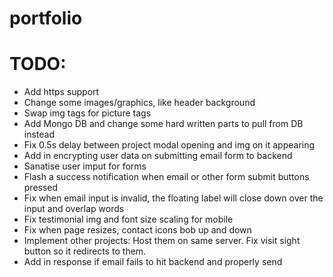 # portfolio

# TODO:

<ul>
  <li>Add https support</li>
  <li>Change some images/graphics, like header background</li>
  <li>Swap img tags for picture tags</li>
  <li>Add Mongo DB and change some hard written parts to pull from DB instead</li>
  <li>Fix 0.5s delay between project modal opening and img on it appearing</li>
  <li>Add in encrypting user data on submitting email form to backend</li>
  <li>Sanatise user imput for forms</li>
  <li>Flash a success notification when email or other form submit buttons pressed</li>
  <li>Fix when email input is invalid, the floating label will close down over the input and overlap words</li>
  <li>Fix testimonial img and font size scaling for mobile</li>
  <li>Fix when page resizes, contact icons bob up and down</li>
  <li>Implement other projects: Host them on same server. Fix visit sight button so it redirects to them.</li>
  <li>Add in response if email fails to hit backend and properly send</li>
</ul>
